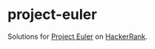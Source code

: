 # project-euler
Solutions for [Project Euler](https://projecteuler.net/about) on [HackerRank](https://www.hackerrank.com/EdgarSG).
